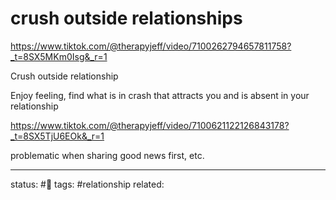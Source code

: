 # crush outside relationships
https://www.tiktok.com/@therapyjeff/video/7100262794657811758?_t=8SX5MKm0Isg&_r=1

Crush outside relationship

Enjoy feeling, find what is in crash that attracts you and is absent in your relationship


https://www.tiktok.com/@therapyjeff/video/7100621122126843178?_t=8SX5TjU6EOk&_r=1

problematic when
sharing good news first, etc.

---
status: #🌱
tags: #relationship 
related: 